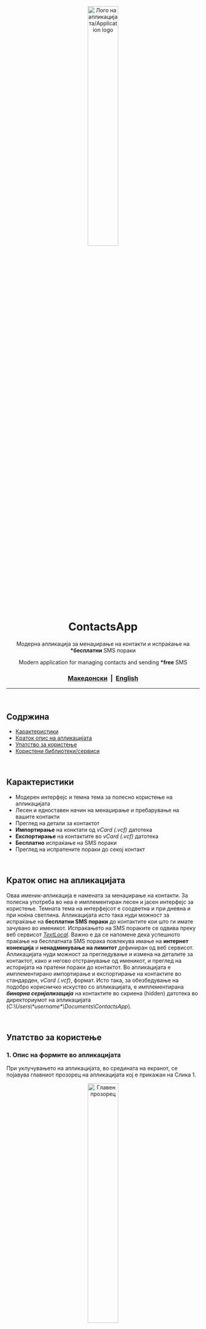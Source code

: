 <p align="center">
    <img width=40% src="img/ContactApp_logo.jpg?raw=true" alt="Лого на апликацијата/Application logo">
</p>

<h1 align="center">ContactsApp</h1>
<p align="center">Модерна апликација за менаџирање на контакти и испраќање на <b>*бесплатни</b> SMS пораки</p>
<p align="center">Modern application for managing contacts and sending <b>*free</b> SMS</p>

<div align="center">
    <h3>
        <span><a href="#Содржина">Македонски</a></span>
        <span>&nbsp;|&nbsp;<span>
        <span><a href="#table-of-contents">English</a></span>
    </h3>
</div>

---

<br>

## Содржина

- [Карактеристики](#Карактеристики)
- [Краток опис на апликацијата](#Краток-опис-на-апликацијата)
- [Упатство за користење](#Упатство-за-користење)
- [Користени библиотеки/сервиси](#Користени-библиотекисервиси)

<br>

## Карактеристики
- Модерен интерфејс и темна тема за полесно користење на апликацијата
- Лесен и едноставен начин на менаџирање и пребарување на вашите контакти
- Преглед на детали за контактот
- **Импортирање** на конктати од *vCard (.vcf)* датотека
- **Експортирање** на контактите во *vCard (.vcf)* датотека
- **Бесплатно** испраќање на SMS пораки
- Преглед на испратените пораки до секој контакт

<br>

## Краток опис на апликацијата
Оваа именик-апликација е намената за менаџирање на контакти. За полесна употреба во неа е имплементиран лесен и јасен интерфејс за користење. Темната тема на интерфејсот е соодветна и при дневна и при ноќна светлина. Апликацијата исто така нуди можност за испраќање на **бесплатни SMS пораки** до контактите кои што ги имате зачувано во именикот. Испраќањето на SMS пораките се одвива преку веб сервисот <a href="https://www.textlocal.com" target="_blank"><i>TextLocal</i></a>. Важно е да се напомене дека успешното праќање на бесплатната SMS порака повлекува имање на **интернет конекција** и **ненадминување на лимитот** дефиниран од веб сервисот. Апликацијата нуди можност за прегледување и измена на деталите за контактот, како и негово отстранување од именикот, и преглед на историјата на пратени пораки до контактот. Во апликацијата е имплементирано импортирање и експортирање на контактите во стандарден, *vCard (.vcf)*, формат. Исто така, за обезбедување на подобро корисничко искуство со апликацијата, е имплементирана **_бинарна серијализација_** на контактите во скриена (hidden) датотека во директориумот на апликацијата (*C:\Users\\\*username\*\Documents\ContactsApp*). 

<br>

## Упатство за користење

### 1. Опис на формите во апликацијата
При уклучувањето на апликацијата, во средината на екранот, се појавува главниот прозорец на апликацијата кој е прикажан на Слика 1.

<p align="center">
    <img width=40% src="img/slika1.jpg?raw=true" alt="Главен прозорец"> <br>
    <i>Слика 1: Главен прозорец на апликацијата</i>
</p>

Овде на корисникот му се прикажуваат сите контакти кои што ги има, доколку нема внесено се прикажува соодветната лабела, како и поле за пребарување и копче за додавање на нов контакт. Полето за пребарување е оневозможено доколку нема додадено ниеден контакт во листата.
Во рамките на главниот прозорец, на почетниот дел е прикажано мени со 3 подкатегории (*File, Edit, Help*) чии функционалности се прикажани во продолжение.

<p align="center">
    <img width=20% src="img/slika2.jpg?raw=true" alt="File мени"> 
    <img width=30% src="img/slika3.jpg?raw=true" alt="Edit мени">
    <img width=20% src="img/slika4.jpg?raw=true" alt="Help мени"> <br>
    <span><i>Слика 2, 3, 4: Функционалности на менито</i></span>
</p>

Исто така експортирањето и бришењето на сите контакти се оневозможени доколку нема контакти во листата.

Со клик на копчето *Add Contact* се отвара нова форма (Слика 5) во која во означените полиња се внесуваат податоците за контактот и опционално се внесува E-mail адреса и се избира слика. 

<p align="center">
    <img width=30% src="img/slika5.jpg?raw=true" alt="Форма за нов контакт"> <br>
    <span><i>Слика 5: Форма за додавање на нов контакт</i></span>
</p>

На секое поле е додадена валидација со помош на *ErrorProvider* контрола во случај ако задолжителни податоци недостасуваат или не се внесени во точниот формат. 

При клик на контакт (Слика 6) се отвара нова форма во која се прикажани деталите за корисникот и 3 копчиња.

<p align="center">
    <img width=30% src="img/slika1-1.jpg?raw=true" alt="Избор на контакт"> 
    <img width=30% src="img/slika7.jpg?raw=true" alt="Детали за избраниот контакт">
    <img width=30% src="img/slika7-1.jpg?raw=true" alt="Промена на деталите за контактот"> <br>
    <span><i>Слика 6: Избор на контакт и отварање на формата со деталите за контактот и нивна промена</i></span>
</p>

Прикажаните копчиња овозможуваат **бришење на контактот, преглед и праќање на SMS пораки**. Со двоен лев клик на некое од полињата се влегува во **режим на промена** и сите други полиња и копчиња се оневозможени се додека не се кликне прикажаното копче Save за зачувување на промената. Исто така и за овие полиња е додадена валидација со помош на *ErrorProvider* контролата.

Со клик на копчето *Send a message*, на корисникот му се прикажува форма (Слика 7) во која го внесува **испраќачот** во првото поле, а додека во второто поле ја внесува **пораката**.

<p align="center">
    <img width=30% src="img/slika8.jpg?raw=true" alt="Форма за праќање на SMS порака"> <br>
    <span><i>Слика 7: Форма за праќање на SMS порака</i></span>
</p>

Пораката се испраќа со клик на копчето *Send* и се добива соодветен одговор дали праќањето е успешно или не.

Испратените пораки, на корисникот, му се прикажуваат со клик на копчето *Sent messages* каде што во нова форма (Слика 8) се листаат сите пораки кои што се пратени до тој контакт. Исто така при избор на некоја порака, во нов поглед, се прикажуваат информациите за неа (Слика 8).

<p align="center">
    <img width=30% src="img/slika9.jpg?raw=true" alt="Приказ на лабела кога нема пратено пораки до контактот"> 
    <img width=30% src="img/slika9-1.jpg?raw=true" alt="Листање на пратените пораки"> 
    <img width=30% src="img/slika9-2.jpg?raw=true" alt="Детали за избраната порака"> <br>
    <span><i>Слика 8: Форма за листање на пратените пораки и прикажување на детали за порака</i></span>
</p>

Дополнително, на корисникот му е дозволено да ја избрише пораката од листата на пратени пораки.

### 2. Опис на имплементацијата
За чување на контактите, е употребена мапа `SortedDictionary<char, HashSet<ContactEntry>>()` во која **клучевите** се карактери (букви од азбуката) а **вредностите** се множества `HashSet` од тип `ContactEntry`. Уникатноста во рамките на едно множество е обезбедена со `IEqualityComparer<ContactEntry> TelephoneComparer` кој што обезбедува уникатност по телефонскиот број на контактите. Исто така е обезбедена и уникатност на контактите во целата мапа со помош на методот *IsDuplicate()* чија имплементација е следната:

```c#
private bool IsDuplicate(string number, bool importing = false)
{
    foreach (var entry in Contacts)
    {
        foreach (var usr in entry.Value)
        {
            if (usr.TelephoneNumber.Equals(number))
            {
                if (!importing)
                    MessageBox.Show(
                        "You have this number saved with different name.\n" +
                        $"Here are the informations: {usr} {usr.TelephoneNumber}",
                        "Found duplicate",
                        MessageBoxButtons.OK, MessageBoxIcon.Warning);
                    return true;
            }
        }
    }
    
    return false;
}
```

Импортирањето и експортирањето на контактите е направено со помош на библиотеката **MixERP.Net.VCards**. Импортирањето најпрво започнува со избор на датотеката која што ќе се импортира со помош на **OpenFileDialog**:
```c#
var dialog = new OpenFileDialog();
dialog.Filter = "VCard files (*.vcf) | *.vcf";
dialog.Title = "Choose a VCard file to import";

if (dialog.ShowDialog() == DialogResult.OK)
{
    vcardPath = dialog.FileName;
    Console.WriteLine($"[{vcardPath}] was picked.");
}
else
{
    Console.WriteLine("File choosing was canceled!");
    return;
}
```

Потоа, избраната датотека се парсира со помош на библиотеката чиј метод, како резултат, враќа `IEnumerable<VCard>`. Од вратениот резултат, со изминување на колекцијата, се креираат контактите

```c#
ContactEntry contact = null;
.
.
.
contact = new ContactEntry()
{
    FirstName = DecodeQuotedPrintable(vcard.FirstName.Trim()),
    LastName = DecodeQuotedPrintable(vcard.LastName.Trim()),
    TelephoneNumber = number.Trim(),
    Email = email.EmailAddress.Trim(),
    ImageBase64 = photoString
};
```
а потоа и се додаваат во мапата од контакти

```c#
.
.
.
if (Contacts.ContainsKey(key))
{
    Contacts[key].Add(contact);
}
else
{
    Contacts[key] = new HashSet<ContactEntry>(ContactEntry.TelephoneComparer);
    Contacts[key].Add(contact);
}

```

Помошниот методот **DecodeQuotedPrintable()** со имплементација

```c#
public string DecodeQuotedPrintable(string encoded)
{
    if (!Regex.IsMatch(encoded, @"^(=[0-9a-f]{2}){1,}", RegexOptions.IgnoreCase))
        return encoded;

    var output = new List<byte>();

    for (int i = 0; i < encoded.Length; i++)
    {
        if (encoded[i] == '=')
        {
            var sHex = encoded.Substring(i + 1, 2);
            var hex = Convert.ToInt32(sHex, 16);
            var b = Convert.ToByte(hex);
            output.Add(b);
            i += 2;
        }
    }

    return Encoding.UTF8.GetString(output.ToArray());
}
```

врши декодирање на **специјалните знаци** (мак азбука и други non-ASCII карактери) кои што енкодирани во *QuotedPrintable* формат.

При експортирање, најпрво се врши проверка (и креирање) доколку работниот фолдер на апликацијата не постои. Потоа, се изминуват сите контакти од кои се креира објект од класата `VCard` кој подоцна ќе биде искористен од библиотеката за да се запише контактот во датотеката.

```c#
var vcard = new VCard()
{
    Version = VCardVersion.V2_1,
    FirstName = contact.FirstName,
    LastName = contact.LastName,
    Telephones = new List<Telephone>()
    {
        new Telephone()
        {
            Number = contact.TelephoneNumber,
            Type = TelephoneType.Cell
        }
    },
    Emails = new List<Email>()
    {
        new Email()
        {
            EmailAddress = contact.Email,
            Type = EmailType.Smtp
        }
    },
    Photo = new Photo(true, "JPEG", contact.ImageBase64)
};
```

Испраќањето на SMS пораката се прави преку **HTTP/S** протоколот и се комуницира со веб сервисот *TextLocal*. Најпрво се крера URL адресата

```c#
var number = $"00389 {SelectedContact.TelephoneNumber.Substring(1)}";
Message = txtMessage.Text;
Sender = txtBoxSender.Text.Trim();

var url =
    "https://api.txtlocal.com/send/?" +
    "apikey=" + ApiKey +
    "&numbers=" + number +
    "&message=" + Message +
    "&sender=" + Sender;
```

со соодветната порака, испраќач и број на која се испраќа *HTTP PUSH барање* до веб сервисот.

```c#
.
.
.
objRequest.Method = "POST";
objRequest.ContentLength = Encoding.UTF8.GetByteCount(url);
objRequest.ContentType = "application/x-www-form-urlencoded";

try
{
    using (var myWriter = new StreamWriter(objRequest.GetRequestStream()))
    {
        myWriter.Write(url);
    }
    Date = DateTime.Now;
}
.
.
.
```
Добиениот *HTTP одговор* се запишува во променливата `string result`

```c#
var objResponse = objRequest.GetResponse() as HttpWebResponse;
if (objResponse == null)
    return string.Empty;

using (var sr = new StreamReader(objResponse.GetResponseStream()))
{
    result = sr.ReadToEnd();
}
```

<br>

## Користени библиотеки/сервиси
Во рамките на нашиот проект беа искористени една надворешна библиотека (**MixERP.Net.VCards** како NuGet пакет) и еден веб сервис (**TextLocal**).

1. <a href="https://github.com/mixerp/MixERP.Net.VCards" target="_blank"><b>MixERP.Net.VCards</b></a> - за импортирање/експортирање на контактите
2. <a href="https://www.textlocal.com" target="_blank"><b>TextLocal</b></a> - за испраќање на SMS пораки

<br>

**Изработено од:**
1. [Костадин Крстев](https://github.com/krstevkoki) 161 169
2. [Јован Наков](https://github.com/jovannakov) 161 195

<p><i>*Бесплатните SMS пораки се лимитирани на приближно 20 од страна на веб сервисот за праќање на истите</i></p>

---
---
## Table of Contents

- [Features](#features)
- [Brief description of the application](#brief-description-of-the-application)
- [User manual](#user-manual)
- [Third-party libraries/services](#third-party-librariesservices)

<br>

## Features
- Modern interface and dark theme for better usability
- Simple and easy way for managing and searching your contacts
- Contact details overview
- **Import** contacts from *vCard (.vcf)* file
- **Export** contacts to *vCard (.vcf)* file
- Send **Free** SMS
- Sent messages overview for every contact

<br>

## Brief description of the application
This contacts-application is intended for managing contacts. For easier use, an easy and clean interface is implemented. The dark theme of the interface is appropriate for both daylight and night light. The application also offers the option of sending **free SMS** to the contacts that you have stored in the contact list. Sending SMS takes place via the <a href="https://www.textlocal.com" target="_blank"><i>TextLocal</i></a> web service. It is important to note that the successful sending of a free SMS entails the existence of an **Internet connection** and **not exceeding the limit** defined by the web service. The application provides the ability to view and edit contact details, as well as remove it from the contact list, and view the history of sent messages to the contact. In the application, importing and exporting contacts in standard, *vCard (.vcf)* format, is implemented. Also, in order to provide a better user experience with the application, **_binary serialization_** of the contacts is implemented in a hidden file in the application directory (*C:\Users\\\*username\*\Documents\ContactsApp*). 
<br>

## User manual

### 1. Description of the forms in the application
When the application is started, in the middle of the screen, the main application window appears, which is shown in Figure 1.

<p align="center">
    <img width=40% src="img/slika1.jpg?raw=true" alt="Main window"> <br>
    <i>Figure 1: Main application window</i>
</p>

Here the user is shown all the contacts that he/she has, if no contacts are added a corresponding label is displayed, a search box and a button to add a new contact. The search field is disabled if no contact has been added to the list. Within the main window, the home screen shows a menu of 3 subcategories (*File, Edit, Help*) whose functions are shown below.

<p align="center">
    <img width=20% src="img/slika2.jpg?raw=true" alt="File menu"> 
    <img width=30% src="img/slika3.jpg?raw=true" alt="Edit menu">
    <img width=20% src="img/slika4.jpg?raw=true" alt="Help menu"> <br>
    <span><i>Figure 2, 3, 4: Menu functions</i></span>
</p>

Also, exporting and deleting all contacts is disabled if there are no contacts in the list.

By clicking on the *Add Contact* button, a new form is opened (Figure 5) in which the contact information is entered in the marked fields and, optionally, an e-mail address is entered or an image is selected.

<p align="center">
    <img width=30% src="img/slika5.jpg?raw=true" alt="New contact form"> <br>
    <span><i>Figure 5: New contact form</i></span>
</p>

Validation is added to each field using *ErrorProvider* control, in case the mandatory data is missing or not entered in the correct format.

When clicking on a contact (Figure 6), a new form is displayed showing user details and 3 buttons.

<p align="center">
    <img width=30% src="img/slika1-1.jpg?raw=true" alt="Choosing contact"> 
    <img width=30% src="img/slika7.jpg?raw=true" alt="Contact details form"> 
    <img width=30% src="img/slika7-1.jpg?raw=true" alt="Editing contact"> <br>
    <span><i>Figure 6: Choosing a contact and opening the form with contact details and editing them</i></span>
</p>

The displayed buttons allow **to delete the contact, view and send SMS messages**. Double-click on one of the fields enters **editing mode** and all other fields and buttons are disabled until the displayed *Save* button is clicked to save the changes. Also, validation is added to these fields by using the *ErrorProvider* control.

By clicking the *Send a message* button, the user is presented with a form (Figure 7) in which the **sender** is entered in the first field, while in the second field the **message** is entered.

<p align="center">
    <img width=30% src="img/slika8.jpg?raw=true" alt="Send SMS form"> <br>
    <span><i>Figure 7: Send a SMS Form</i></span>
</p>

The message is sent by clicking the *Send* button and getting the appropriate answer whether the sending is successful or not.

Sent messages, to the user are displayed, by clicking the *Sent messages* button where in the new form (Figure 8) are listed all messages that are sent to that contact. Also, when selecting a message, the information about it is displayed in a new view (Figure 8).

<p align="center">
    <img width=30% src="img/slika9.jpg?raw=true" alt="Label showing when no messages are sent">
    <img width=30% src="img/slika9-1.jpg?raw=true" alt="Listing sent messages">
    <img width=30% src="img/slika9-2.jpg?raw=true" alt="Message details"> <br>
    <span><i>Figure 8: A form for listing sent messages and displaying message details</i></span>
</p>

Additionally, the user is allowed to delete the message from the list of sent messages.

### 2. Description of the implementation
For contacts storing, a `SortedDictionary<char, HashSet <ContactEntry>>()` map is used, in which **keys** are characters (alphabet letters) and **values** are `HashSet` sets of type `ContactEntry`. The uniqueness within a set is provided by `IEqualityComparer<ContactEntry> TelephoneComparer`, which ensures the uniqueness of the phone number of the contacts. It is also ensured the uniqueness of contacts in the entire map using the *IsDuplicate()* method, whose implementation is given below:

```c#
private bool IsDuplicate(string number, bool importing = false)
{
    foreach (var entry in Contacts)
    {
        foreach (var usr in entry.Value)
        {
            if (usr.TelephoneNumber.Equals(number))
            {
                if (!importing)
                    MessageBox.Show(
                        "You have this number saved with different name.\n" +
                        $"Here are the informations: {usr} {usr.TelephoneNumber}",
                        "Found duplicate",
                        MessageBoxButtons.OK, MessageBoxIcon.Warning);
                    return true;
            }
        }
    }
    
    return false;
}
```

Importing and exporting contacts is done with the help of the library **MixERP.Net.VCards**. The importing starts with the selection of the file that will be imported using **OpenFileDialog**:

```c#
var dialog = new OpenFileDialog();
dialog.Filter = "VCard files (*.vcf) | *.vcf";
dialog.Title = "Choose a VCard file to import";

if (dialog.ShowDialog() == DialogResult.OK)
{
    vcardPath = dialog.FileName;
    Console.WriteLine($"[{vcardPath}] was picked.");
}
else
{
    Console.WriteLine("File choosing was canceled!");
    return;
}
```

Then, the selected file is parsed using a library whose method returns `IEnumerable<VCard>` as a result. From the returned result, with iteration, contacts are created

```c#
ContactEntry contact = null;
.
.
.
contact = new ContactEntry()
{
    FirstName = DecodeQuotedPrintable(vcard.FirstName.Trim()),
    LastName = DecodeQuotedPrintable(vcard.LastName.Trim()),
    TelephoneNumber = number.Trim(),
    Email = email.EmailAddress.Trim(),
    ImageBase64 = photoString
};
```
and then are added to the map.

```c#
.
.
.
if (Contacts.ContainsKey(key))
{
    Contacts[key].Add(contact);
}
else
{
    Contacts[key] = new HashSet<ContactEntry>(ContactEntry.TelephoneComparer);
    Contacts[key].Add(contact);
}

```

Auxiliary method **DecodeQuotedPrintable()** with implementation:

```c#
public string DecodeQuotedPrintable(string encoded)
{
    if (!Regex.IsMatch(encoded, @"^(=[0-9a-f]{2}){1,}", RegexOptions.IgnoreCase))
        return encoded;

    var output = new List<byte>();

    for (int i = 0; i < encoded.Length; i++)
    {
        if (encoded[i] == '=')
        {
            var sHex = encoded.Substring(i + 1, 2);
            var hex = Convert.ToInt32(sHex, 16);
            var b = Convert.ToByte(hex);
            output.Add(b);
            i += 2;
        }
    }

    return Encoding.UTF8.GetString(output.ToArray());
}
```

decodes **special characters** (Macedonian alphabet and other non-ASCII characters) encoded in *QuotedPrintable* format.

When exporting, first a check (and creation) is done for the application's working directory. Then, the contacts in the map are iterated from which a `VCard` object is created, which will later be used by the library to write the contact in the file.

```c#
var vcard = new VCard()
{
    Version = VCardVersion.V2_1,
    FirstName = contact.FirstName,
    LastName = contact.LastName,
    Telephones = new List<Telephone>()
    {
        new Telephone()
        {
            Number = contact.TelephoneNumber,
            Type = TelephoneType.Cell
        }
    },
    Emails = new List<Email>()
    {
        new Email()
        {
            EmailAddress = contact.Email,
            Type = EmailType.Smtp
        }
    },
    Photo = new Photo(true, "JPEG", contact.ImageBase64)
};
```

Sending the SMS is done through the **HTTP/S** protocol for communication with the web service *TextLocal*. First, the URL is created

```c#
var number = $"00389 {SelectedContact.TelephoneNumber.Substring(1)}";
Message = txtMessage.Text;
Sender = txtBoxSender.Text.Trim();

var url =
    "https://api.txtlocal.com/send/?" +
    "apikey=" + ApiKey +
    "&numbers=" + number +
    "&message=" + Message +
    "&sender=" + Sender;
```

with the corresponding message, the sender and the number to which the *HTTP PUSH Request* is sent to the web service.

```c#
.
.
.
objRequest.Method = "POST";
objRequest.ContentLength = Encoding.UTF8.GetByteCount(url);
objRequest.ContentType = "application/x-www-form-urlencoded";

try
{
    using (var myWriter = new StreamWriter(objRequest.GetRequestStream()))
    {
        myWriter.Write(url);
    }
    Date = DateTime.Now;
}
.
.
.
```

The received *HTTP Response* is written to the `string result` variable

```c#
var objResponse = objRequest.GetResponse() as HttpWebResponse;
if (objResponse == null)
    return string.Empty;

using (var sr = new StreamReader(objResponse.GetResponseStream()))
{
    result = sr.ReadToEnd();
}
```

<br>

## Third-party libraries/services
Within our project, we used one third-party library (**MixERP.Net.VCards** as a NuGet package) and one web service (**TextLocal**).

1. <a href="https://github.com/mixerp/MixERP.Net.VCards" target="_blank"><b>MixERP.Net.VCards</b></a> - import/export for the contacts
2. <a href="https://www.textlocal.com" target="_blank"><b>TextLocal</b></a> - for SMS sending

**Made by:**
1. [Kostadin Krstev](https://github.com/krstevkoki) 161 169
2. [Jovan Nakov](https://github.com/jovannakov) 161 195

<p><i>*Free SMS is limited to approximately 20 by the web service used for sending them<i></p>
